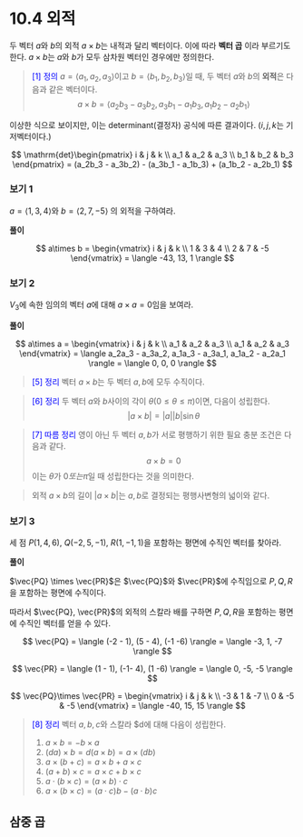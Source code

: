 # 10.4 외적

두 벡터 $a$와 $b$의 외적 $a\times b$는 내적과 달리 벡터이다. 이에 따라 **벡터 곱** 이라 부르기도 한다. $a\times b$는 $a$와 $b$가 모두 삼차원 벡터인 경우에만 정의한다.

> <span style="color:blue"> [1] 정의 </span>
> $a = \langle a_1, a_2, a_3 \rangle$이고 $b = \langle b_1, b_2, b_3 \rangle$일 때, 두 벡터 $a$와 $b$의 **외적**은 다음과 같은 벡터이다. 
> $$
a \times b = \langle a_2b_3 - a_3b_2, a_3b_1 - a_1b_3, a_1b_2 - a_2b_1 \rangle 
$$

이상한 식으로 보이지만, 이는 determinant(결정자) 공식에 따른 결과이다. ($i,j,k$는 기저벡터이다.)

$$
\mathrm{det}\begin{pmatrix}
i & j & k \\
a_1 & a_2 & a_3 \\
b_1 & b_2 & b_3
\end{pmatrix} = (a_2b_3 - a_3b_2) - (a_3b_1 - a_1b_3) + (a_1b_2 - a_2b_1)
$$

### 보기 1

$a = \langle 1,3,4 \rangle$와 $b = \langle 2,7, -5 \rangle$ 의 외적을 구하여라.

**풀이**

$$
a\times b = \begin{vmatrix}
i & j & k \\
1 & 3 & 4 \\
2 & 7 & -5
\end{vmatrix} = \langle -43, 13, 1 \rangle 
$$

### 보기 2

$V_3$에 속한 임의의 벡터 $a$에 대해 $a \times a = 0$임을 보여라.

**풀이**

$$
a\times a = \begin{vmatrix}
i & j & k \\
a_1 & a_2 & a_3 \\
a_1 & a_2 & a_3
\end{vmatrix} = \langle a_2a_3 - a_3a_2, a_1a_3 - a_3a_1, a_1a_2 - a_2a_1 \rangle = \langle 0, 0, 0 \rangle 
$$

> <span style="color:blue"> [5] 정리 </span>
> 벡터 $a\times b$는 두 벡터 $a,b$에 모두 수직이다.

> <span style="color:blue"> [6] 정리 </span>
> 두 벡터 $a$와 $b$사이의 각이 $\theta(0 \le \theta \le \pi)$이면, 다음이 성립한다.
> $$|a \times b| = |a||b|\sin{\theta}$$

>  <span style="color:blue"> [7] 따름 정리 </span>
> 영이 아닌 두 벡터 $a, b$가 서로 평행하기 위한 필요 충분 조건은 다음과 같다.
> $$
a \times b = 0 
$$
> 이는 $\theta$가 $0 또는 \pi$일 때 성립한다는 것을 의미한다.

> 외적 $a\times b$의 길이 $|a\times b|$는 $a, b$로 결정되는 평행사변형의 넓이와 같다.

### 보기 3

세 점 $P(1,4, 6)$, $Q(-2,5,-1)$, $R(1, -1, 1)$을 포함하는 평면에 수직인 벡터를 찾아라.

**풀이**

$\vec{PQ} \times \vec{PR}$은 $\vec{PQ}$와 $\vec{PR}$에 수직임으로 $P, Q, R$을 포함하는 평면에 수직이다.

따라서 $\vec{PQ}, \vec{PR}$의 외적의 스칼라 배를 구하면 $P,Q, R$을 포함하는 평면에 수직인 벡터를 얻을 수 있다.

$$
\vec{PQ} = \langle (-2 - 1), (5 - 4), (-1 -6) \rangle = \langle -3, 1, -7 \rangle
$$

$$
\vec{PR} = \langle (1 - 1), (-1- 4), (1 -6) \rangle = \langle 0, -5, -5 \rangle
$$


$$
\vec{PQ}\times \vec{PR} = \begin{vmatrix}
i & j & k \\
-3 & 1 & -7 \\
0 & -5 & -5
\end{vmatrix} = \langle -40, 15, 15 \rangle
$$

> <span style="color:blue"> [8] 정리 </span>
> 벡터 $a,b,c$와 스칼라 $d에 대해 다음이 성립한다.
> 1. $a\times b = -b \times a$
> 2. $(da)\times b = d(a\times b) = a\times(db)$
> 3. $a\times (b + c) = a\times b + a\times c$
> 4. $(a + b) \times c = a\times c + b\times c$
> 5. $a\cdot (b \times c) = (a \times b)\cdot c$
> 6. $a\times (b\times c) = (a\cdot c)b - (a\cdot b)c$

## 삼중 곱




